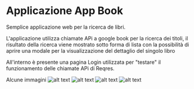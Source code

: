 # Applicazione App Book

Semplice applicazione web per la ricerca de libri.

L'applicazione utilizza chiamate APi a google book per la ricerca dei titoli, il risultato della ricerca viene mostrato sotto forma di lista con la possibilità di aprire una modale per la visualizzazione del dettaglio del singolo libro

All'interno è presente una pagina Login utilizzata per "testare" il funzionamento delle chiamate APi di Reqres.

Alcune immagini
![alt text](https://user-images.githubusercontent.com/52746738/156892347-087b0b4a-c286-4e4c-a5cf-4c690ee9830d.png)
![alt text](https://user-images.githubusercontent.com/52746738/156892349-cef2f258-c4df-4d33-9134-08d1e905fe3a.png)
![alt text](https://user-images.githubusercontent.com/52746738/156892350-9d5a20e2-14e9-4c6e-b459-e49de7220b9b.png)
![alt text](https://user-images.githubusercontent.com/52746738/156892351-ba249194-3ad2-4644-b2a2-e8e3eb644ccf.png)
